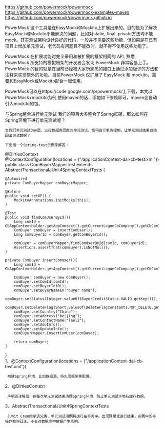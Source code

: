 https://github.com/powermock/powermock
https://github.com/powermock/powermock-examples-maven
https://github.com/powermock/powermock.github.io

PowerMock
这个工具是在EasyMock和Mockito上扩展出来的，目的是为了解决EasyMock和Mockito不能解决的问题，比如对static, final, private方法均不能mock。其实测试架构设计良好的代码，一般并不需要这些功能，但如果是在已有项目上增加单元测试，老代码有问题且不能改时，就不得不使用这些功能了。

PowerMock 在扩展功能时完全采用和被扩展的框架相同的 API, 熟悉 PowerMock 所支持的模拟框架的开发者会发现 PowerMock 非常容易上手。PowerMock 的目的就是在当前已经被大家所熟悉的接口上通过添加极少的方法和注释来实现额外的功能。目前PowerMock 仅扩展了 EasyMock 和 mockito，需要和EasyMock或Mockito配合一起使用。

PowerMock可以在https://code.google.com/p/powermock/上下载，本文以PowerMock+mockito为例,使用maven的话，添加如下依赖即可，maven会自动引入mockito的包。



与Spring整合进行单元测试
    我们的项目大多整合了Spring框架，那么如何在Spring环境下进行单元测试呢？

    当我们单元测试Dao层，进行数据库层面的单元测试，如何进行事务控制，让单元测试结束自动回滚测试数据？

    下面用一个Spring-test示例来解答：

@DirtiesContext  
@ContextConfiguration(locations = {"/applicationContext-dal-cb-test.xml"})  
public class ComBuyerMapperTest extends AbstractTransactionalJUnit4SpringContextTests {  
  
    @Autowired  
    private ComBuyerMapper comBuyerMapper;  
  
    @Before  
    public void setUP() {  
        MockitoAnnotations.initMocks(this);  
    }  
  
    @Test  
    public void findComUserById(){  
        Long comId = CbAppContextHolder.getAppContext().getCurrentLogonCbCompany().getCbComId();  
        ComBuyer comBuyer = insertComUser();  
        Long comBuyerId = comBuyer.getComBuyerId();  
          
        comBuyer = comBuyerMapper.findComUserById(comId, comBuyerId);  
        Assertions.assertThat(comBuyer).isNotNull();  
    }  
  
    private ComBuyer insertComUser(){  
        Long comId = CbAppContextHolder.getAppContext().getCurrentLogonCbCompany().getCbComId();  
  
        ComBuyer comBuyer = new ComBuyer();  
        comBuyer.setComId(comId);  
        comBuyer.setBuyerId(0L);  
        comBuyer.setBuyerNameEn("buyer name");  
        comBuyer.setStatus(Integer.valueOf(BuyerCreditStatus.VALID.getKey()));  
        comBuyer.setDeleteFlag(Short.valueOf(DeleteFlagConstants.NOT_DELETE.getKey()));  
        comBuyer.setCountry("China");  
        comBuyer.setAddress("beijing");  
        comBuyer.setContactName("laoli");  
        comBuyer.setAddInfo();  
        comBuyer.setUpdateInfo();  
        comBuyerMapper.insertComUser(comBuyer);  
  
        return comBuyer;  
    }  
}  
1、@ContextConfiguration(locations = {"/applicationContext-dal-cb-test.xml"})

     构建Spring环境，比如数据源、持久层框架等配置。

2、@DirtiesContext

     声明该注解后，在每次单元测试结束清理Spring环境，防止单元测试环境有缓存数据。

3、AbstractTransactionalJUnit4SpringContextTests

     JUnit Case继承该父类，单元测试用例将运行在事务中。出现异常或运行结束，用例中的写操作都将回滚，不会对数据库中数据产生影响。


